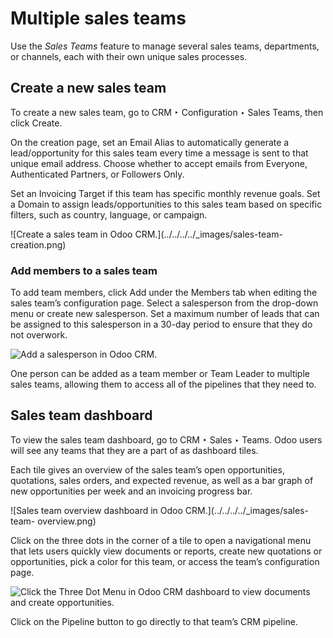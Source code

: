 # Multiple sales teams

Use the _Sales Teams_ feature to manage several sales teams, departments, or
channels, each with their own unique sales processes.

## Create a new sales team

To create a new sales team, go to CRM ‣ Configuration ‣ Sales Teams, then
click Create.

On the creation page, set an Email Alias to automatically generate a
lead/opportunity for this sales team every time a message is sent to that
unique email address. Choose whether to accept emails from Everyone,
Authenticated Partners, or Followers Only.

Set an Invoicing Target if this team has specific monthly revenue goals. Set a
Domain to assign leads/opportunities to this sales team based on specific
filters, such as country, language, or campaign.

![Create a sales team in Odoo CRM.](../../../../_images/sales-team-
creation.png)

### Add members to a sales team

To add team members, click Add under the Members tab when editing the sales
team’s configuration page. Select a salesperson from the drop-down menu or
create new salesperson. Set a maximum number of leads that can be assigned to
this salesperson in a 30-day period to ensure that they do not overwork.

![Add a salesperson in Odoo CRM.](../../../../_images/add-a-salesperson.png)

One person can be added as a team member or Team Leader to multiple sales
teams, allowing them to access all of the pipelines that they need to.

## Sales team dashboard

To view the sales team dashboard, go to CRM ‣ Sales ‣ Teams. Odoo users will
see any teams that they are a part of as dashboard tiles.

Each tile gives an overview of the sales team’s open opportunities,
quotations, sales orders, and expected revenue, as well as a bar graph of new
opportunities per week and an invoicing progress bar.

![Sales team overview dashboard in Odoo CRM.](../../../../_images/sales-team-
overview.png)

Click on the three dots in the corner of a tile to open a navigational menu
that lets users quickly view documents or reports, create new quotations or
opportunities, pick a color for this team, or access the team’s configuration
page.

![Click the Three Dot Menu in Odoo CRM dashboard to view documents and create
opportunities.](../../../../_images/team-overview-three-dot-menu.png)

Click on the Pipeline button to go directly to that team’s CRM pipeline.

